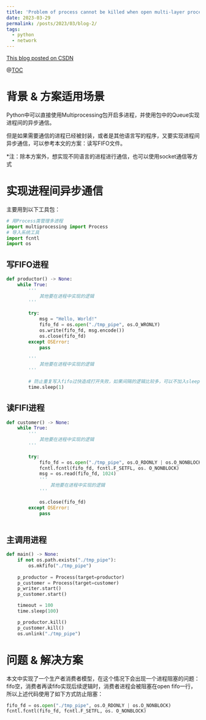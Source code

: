 ```yaml
---
title: 'Problem of process cannot be killed when open multi-layer proces by Python Process class'
date: 2023-03-29
permalink: /posts/2023/03/blog-2/
tags:
  - python
  - network
---
```


[This blog posted on CSDN](https://blog.csdn.net/Jianxin_YU/article/details/129833980)

@[TOC](Python手动读写fifo实现进程间异步通信)  

# 背景 & 方案适用场景
Python中可以直接使用Multiprocessing包开启多进程，并使用包中的Queue实现进程间的异步通信。

但是如果需要通信的进程已经被封装，或者是其他语言写的程序，又要实现进程间异步通信，可以参考本文的方案：读写FIFO文件。

*注：除本方案外，想实现不同语言的进程进行通信，也可以使用socket通信等方式

# 实现进程间异步通信
主要用到以下工具包：
```python
# 用Process类管理多进程
import multiprocessing import Process
# 导入系统工具
import fcntl
import os
```
## 写FIFO进程
```python
def productor() -> None:
	while True:
		'''
			其他要在进程中实现的逻辑
		'''
		
		try:
			msg = "Hello, World!"
			fifo_fd = os.open("./tmp_pipe", os.O_WRONLY)
			os.write(fifo_fd, msg.encode())
			os.close(fifo_fd)
		except OSError:
			pass

		'''
			其他要在进程中实现的逻辑
		'''
		
		# 防止重复写入fifo过快造成打开失败，如果间隔的逻辑比较多，可以不加入sleep
		time.sleep(1)
```
## 读FIFI进程
```python
def customer() -> None:
	while True:
		'''
			其他要在进程中实现的逻辑
		'''
		
		try:
			fifo_fd = os.open("./tmp_pipe", os.O_RDONLY | os.O_NONBLOCK)
			fcntl.fcntl(fifo_fd, fcntl.F_SETFL, os. O_NONBLOCK)
			msg = os.read(fifo_fd, 1024)
			'''
				其他要在进程中实现的逻辑
			'''

			os.close(fifo_fd)
		except OSError:
			pass			
		
```

## 主调用进程
```python
def main() -> None:
	if not os.path.exists("./tmp_pipe"):
		os.mkfifo("./tmp_pipe")
	
	p_productor = Process(target=productor)
	p_customer = Process(target=customer)
	p_writer.start()
	p_customer.start()

	timeout = 100
	time.sleep(100)

	p_productor.kill()
	p_customer.kill()
	os.unlink("./tmp_pipe")
```
# 问题 & 解决方案
本文中实现了一个生产者消费者模型，在这个情况下会出现一个进程阻塞的问题：fifo空，消费者再读fifo实现后续逻辑时，消费者进程会被阻塞在open fifo一行，所以上述代码使用了如下方式防止阻塞：
```python
fifo_fd = os.open("./tmp_pipe", os.O_RDONLY | os.O_NONBLOCK)
fcntl.fcntl(fifo_fd, fcntl.F_SETFL, os. O_NONBLOCK)
```
